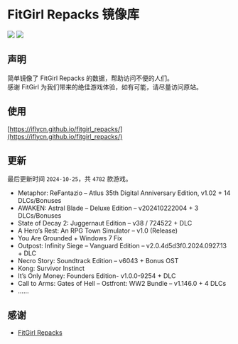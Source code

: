 ﻿# FitGirl Repacks 镜像库
![](https://img.shields.io/badge/ci-passing-brightgreen.svg?logo=github)
![](https://img.shields.io/badge/license-MIT-brightgreen.svg)

## 声明
简单镜像了 FitGirl Repacks 的数据，帮助访问不便的人们。  
感谢 FitGirl 为我们带来的绝佳游戏体验，如有可能，请尽量访问原站。

## 使用
[https://iflycn.github.io/fitgirl_repacks/](https://iflycn.github.io/fitgirl_repacks/)

## 更新
最后更新时间 `2024-10-25`，共 `4782` 款游戏。
- Metaphor: ReFantazio – Atlus 35th Digital Anniversary Edition, v1.02 + 14 DLCs/Bonuses
- AWAKEN: Astral Blade – Deluxe Edition – v202410222004 + 3 DLCs/Bonuses
- State of Decay 2: Juggernaut Edition – v38 / 724522 + DLC
- A Hero’s Rest: An RPG Town Simulator – v1.0 (Release)
- You Are Grounded + Windows 7 Fix
- Outpost: Infinity Siege – Vanguard Edition – v2.0.4d5d3f0.2024.0927.13 + DLC
- Necro Story: Soundtrack Edition – v6043 + Bonus OST
- Kong: Survivor Instinct
- It’s Only Money: Founders Edition- v1.0.0-9254 + DLC
- Call to Arms: Gates of Hell – Ostfront: WW2 Bundle – v1.146.0 + 4 DLCs
- ……

## 感谢
- [FitGirl Repacks](https://fitgirl-repacks.site/)

